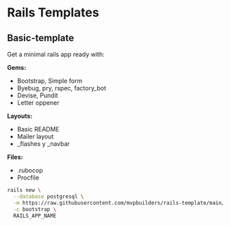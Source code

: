 # Rails Templates

## Basic-template

Get a minimal rails app ready with:

**Gems:**
- Bootstrap, Simple form
- Byebug, pry, rspec, factory_bot
- Devise, Pundit
- Letter oppener

**Layouts:**
- Basic README
- Mailer layout
- _flashes y _navbar

**Files:**
- .rubocop
- Procfile

```bash
rails new \
  --database postgresql \
  -m https://raw.githubusercontent.com/mvpbuilders/rails-template/main/basic_template.rb \
  -c bootstrap \
  RAILS_APP_NAME
